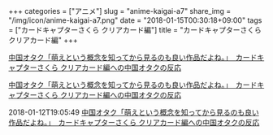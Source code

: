 +++
categories = ["アニメ"]
slug = "anime-kaigai-a7"
share_img = "/img/icon/anime-kaigai-a7.png"
date = "2018-01-15T00:30:18+09:00"
tags = ["カードキャプターさくら クリアカード編"]
title = "カードキャプターさくら クリアカード編"
+++



<a href="http://blog.livedoor.jp/kashikou/archives/52087536.html" rel="nofollow" target="_blank" title="中国オタク「萌えという概念を知ってから見るのも良い作品だよね。」　カードキャプターさくら クリアカード編への中国オタクの反応">中国オタク「萌えという概念を知ってから見るのも良い作品だよね。」　カードキャプターさくら クリアカード編への中国オタクの反応</a>

<a href="http://blog.livedoor.jp/kashikou/archives/52087536.html" rel="nofollow" target="_blank" title="中国オタク「萌えという概念を知ってから見るのも良い作品だよね。」　カードキャプターさくら クリアカード編への中国オタクの反応">中国オタク「萌えという概念を知ってから見るのも良い作品だよね。」　カードキャプターさくら クリアカード編への中国オタクの反応</a>

<span class="update-time">2018-01-12T19:05:49</span> <a href="http://blog.livedoor.jp/kashikou/archives/52087536.html" rel="nofollow" target="_blank" title="中国オタク「萌えという概念を知ってから見るのも良い作品だよね。」　カードキャプターさくら クリアカード編への中国オタクの反応">中国オタク「萌えという概念を知ってから見るのも良い作品だよね。」　カードキャプターさくら クリアカード編への中国オタクの反応</a>
